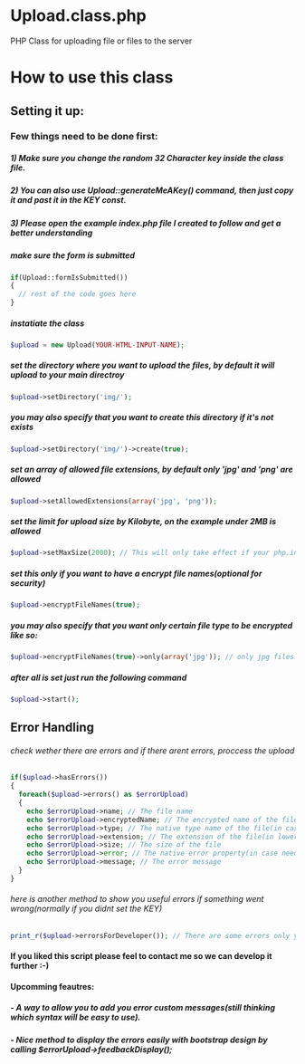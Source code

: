 # Upload.class.php
PHP Class for uploading file or files to the server

# How to use this class

## Setting it up:

### Few things need to be done first:
##### 1) Make sure you change the random 32 Character key inside the class file.
##### 2) You can also use Upload::generateMeAKey() command, then just copy it and past it in the KEY const.
##### 3) Please open the example index.php file I created to follow and get a better understanding



##### make sure the form is submitted

```php
if(Upload::formIsSubmitted())
{
  // rest of the code goes here
}
```


##### instatiate the class

```php
$upload = new Upload(YOUR-HTML-INPUT-NAME); 
```


##### set the directory where you want to upload the files, by default it will upload to your main directroy

```php
$upload->setDirectory('img/'); 
```
##### you may also specify that you want to create this directory if it's not exists

```php
$upload->setDirectory('img/')->create(true); 
```


##### set an array of allowed file extensions, by default only 'jpg' and 'png' are allowed

```php
$upload->setAllowedExtensions(array('jpg', 'png'));
```


##### set the limit for upload size by Kilobyte, on the example under 2MB is allowed

```php
$upload->setMaxSize(2000); // This will only take effect if your php.ini config file allow this size to be uploaded
```


##### set this only if you want to have a encrypt file names(optional for security)

```php
$upload->encryptFileNames(true);
```

##### you may also specify that you want only certain file type to be encrypted like so:

```php
$upload->encryptFileNames(true)->only(array('jpg')); // only jpg files will be encrypted
```


##### after all is set just run the following command

```php
$upload->start();
``` 


## Error Handling

###### check wether there are errors and if there arent errors, proccess the upload

```php
if($upload->hasErrors())
{
  foreach($upload->errors() as $errorUpload)
  {
    echo $errorUpload->name; // The file name
    echo $errorUpload->encryptedName; // The encrypted name of the file
    echo $errorUpload->type; // The native type name of the file(in case needed)
    echo $errorUpload->extension; // The extension of the file(in lowercase)
    echo $errorUpload->size; // The size of the file
    echo $errorUpload->error; // The native error property(in case needed)
    echo $errorUpload->message; // The error message
  }
}
```

###### here is another method to show you useful errors if something went wrong(normally if you didnt set the KEY)

```php
print_r($upload->errorsForDeveloper()); // There are some errors only you should look at while setting this up
```

#### If you liked this script please feel to contact me so we can develop it further :-)

#### Upcomming feautres:

##### - A way to allow you to add you error custom messages(still thinking which syntax will be easy to use).
##### - Nice method to display the errors easily with bootstrap design by calling $errorUpload->feedbackDisplay();
